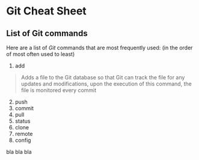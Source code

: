 # Git Cheat Sheet

## List of Git commands

Here are a list of *Git* commands that are most frequently used:
(in the order of most often used to least)

1. add
> Adds a file to the Git database so that Git can track the file for any updates and modifications, upon the execution of this command, the file is monitored every commit
2. push
3. commit
4. pull
5. status
6. clone
7. remote
8. config

bla bla bla
